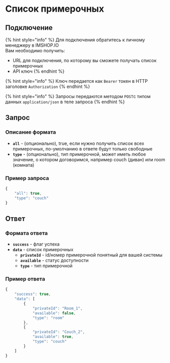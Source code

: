 # Список примерочных

## Подключение

{% hint style="info" %}
Для подключения обратитесь к личному менеджеру в IMSHOP.IO  
Вам необходимо получить:

* URL для подключения, по которому вы сможете получать список примерочных
* API ключ
{% endhint %}

{% hint style="info" %}
Ключ передается как `Bearer` токен в HTTP заголовке `Authorization`
{% endhint %}

{% hint style="info" %}
Запросы передаются методом `POST`c типом данных `application/json` в теле запроса
{% endhint %}

## Запрос

### Описание формата

* **`all`** - \(опционально\), true, если нужно получить список всех примерочных, по-умолчанию в ответе будут только свободные
* **`type`** - \(опционально\), тип примерочной, может иметь любое значение, о котором договоримся, например couch \(диван\) или room \(комната\)

### Пример запроса

```javascript
{
    "all": true,
    "type": "couch"
}
```

## Ответ

### Формата ответа

* **`success`** - флаг успеха
* **`data`** - список примерочных 
  * **`privateId`** - id/номер примерочной понятный для вашей системы
  * **`available`** - статус доступности
  * **`type`** - тип примерочной

### Пример ответа

```javascript
{
    "success": true,
    "data": [
        {
            "privateId": "Room_1",
            "available": false,
            "type": "room"
        },
        {
            "privateId": "Couch_2",
            "available": true,
            "type": "couch"
        }
    ]
}
```

